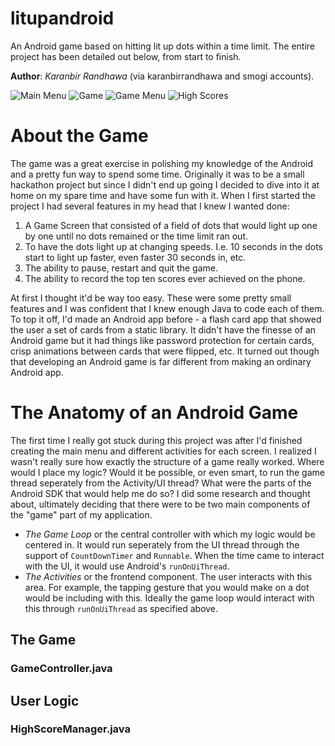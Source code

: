 litupandroid
============

An Android game based on hitting lit up dots within a time limit. The entire project has been detailed out below, from start to finish.

__Author__: _Karanbir Randhawa_ (via karanbirrandhawa and smogi accounts).

![Main Menu](screenshots/Screenshot_menu.png)
![Game](screenshots/Screenshot_game.png)
![Game Menu](screenshots/Screenshot_game_menu.png)
![High Scores](screenshots/Screenshot_high_scores.png)

# About the Game

The game was a great exercise in polishing my knowledge of the Android and a pretty fun way to spend some time. Originally it was to be a small hackathon project but since I didn't end up going I decided to dive into it at home on my spare time and have some fun with it. When I first started the project I had several features in my head that I knew I wanted done:

1. A Game Screen that consisted of a field of dots that would light up one by one until no dots remained or the time limit ran out.
2. To have the dots light up at changing speeds. I.e. 10 seconds in the dots start to light up faster, even faster 30 seconds in, etc.
3. The ability to pause, restart and quit the game.
4. The ability to record  the top ten scores ever  achieved on the phone.

At first I thought it'd be way too easy. These were some pretty small features and I was confident that I knew enough Java to code each of them. To top it off, I'd made an Android app before - a flash card app that showed the user a set of cards from a static library. It didn't have the finesse of an Android game but it had things like password protection for certain cards, crisp animations between cards that were flipped, etc. It turned out though that developing an Android game is far different from making an ordinary Android app.

# The Anatomy of an Android Game

The first time I really got stuck during this project was after I'd finished creating the main menu and different activities for each screen. I realized I wasn't really sure how exactly the structure of a game really worked. Where would I place my logic? Would it be possible, or even smart, to run the game thread seperately from the Activity/UI thread? What were the parts of the Android SDK that would help me do so? I did some research and thought about, ultimately deciding that there were to be two main components of the "game" part of my application.

* _The Game Loop_ or the central controller with which my logic would be centered in. It would run seperately from the UI thread through the support of `CountDownTimer` and `Runnable`. When the time came to interact with the UI, it would use Android's `runOnUiThread`.
* _The Activities_ or the frontend component. The user interacts with this area. For example, the tapping gesture that you would make on a dot would be including with this. Ideally the game loop would interact with this through `runOnUiThread` as specified above.

## The Game 



### GameController.java




## User Logic

### HighScoreManager.java







